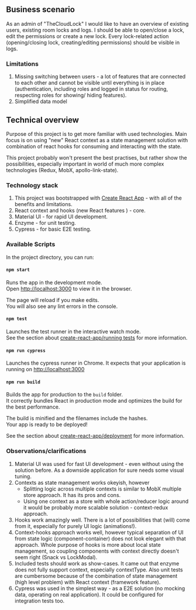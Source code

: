 ## Business scenario

As an admin of "TheCloudLock" I would like to have an overview of existing users, existing room locks and logs.
I should be able to open/close a lock, edit the permissions or create a new lock. Every lock-related action 
(opening/closing lock, creating/editing permissions) should be visible in logs.

### Limitations

1. Missing switching between users - a lot of features that are connected to each other and cannot be visible until 
everything is in place (authentication, including roles and logged in status for routing, respecting roles for showing/
hiding features).
1. Simplified data model

## Technical overview

Purpose of this project is to get more familiar with used technologies. Main focus is on using "new" React context as a 
state management solution with combination of react hooks for consuming and interacting with the state.

This project probably won't present the best practises, but rather show the possibilities, especially important in world
of much more complex technologies (Redux, MobX, apollo-link-state).

### Technology stack

1. This project was bootstrapped with [Create React App](https://github.com/facebook/create-react-app) - with all of the
benefits and limitations.
1. React context and hooks (new React features ) - core.
1. Material UI - for rapid UI development.
1. Enzyme - for unit testing.
1. Cypress - for basic E2E testing.

### Available Scripts

In the project directory, you can run:

#### `npm start`

Runs the app in the development mode.<br>
Open [http://localhost:3000](http://localhost:3000) to view it in the browser.

The page will reload if you make edits.<br>
You will also see any lint errors in the console.

#### `npm test`

Launches the test runner in the interactive watch mode.<br>
See the section about [create-react-app/running tests](https://facebook.github.io/create-react-app/docs/running-tests) for more information.

#### `npm run cypress`

Launches the cypress runner in Chrome. It expects that your application is running on [http://localhost:3000](http://localhost:3000)

#### `npm run build`

Builds the app for production to the `build` folder.<br>
It correctly bundles React in production mode and optimizes the build for the best performance.

The build is minified and the filenames include the hashes.<br>
Your app is ready to be deployed!

See the section about [create-react-app/deployment](https://facebook.github.io/create-react-app/docs/deployment) for more information.

### Observations/clarifications

1. Material UI was used for fast UI development - even without using the solution before. As a downside application for 
sure needs some visual tuning.
1. Contexts as state management works okeyish, however
   * Splitting logic across multiple contexts is similar to MobX multiple store approach. It has its pros and cons.
   * Using one context as a store with whole action/reducer logic around it would be probably more scalable solution - 
   context-redux approach. 
1. Hooks work amazingly well. There is a lot of possibilities that (will) come from it, especially for purely UI logic 
(animations!).
1. Context-hooks approach works well, however typical separation of UI from state logic (component-container) does not 
look elegant with that approach. Whole purpose of hooks is more about local state management, so coupling components
with context directly doesn't seem right (Snack vs LockModal).
1. Included tests should work as show-cases. It came out that enzyme does not fully support context, especially contextType.
Also unit tests are cumbersome because of the combination of state management (high level problem) with React context 
(framework feature).
1. Cypress was used in the simplest way - as a E2E solution (no mocking data, operating on real application). It could be 
configured for integration tests too.